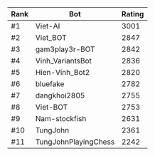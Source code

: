 Rank|Bot|Rating
---|---|---
#1|Viet-AI|3001
#2|Viet_BOT|2847
#3|gam3play3r-BOT|2842
#4|Vinh_VariantsBot|2836
#5|Hien-Vinh_Bot2|2820
#6|bluefake|2782
#7|dangkhoi2805|2755
#8|Viet-BOT|2753
#9|Nam-stockfish|2631
#10|TungJohn|2361
#11|TungJohnPlayingChess|2242
